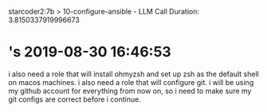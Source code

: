 starcoder2:7b > 10-configure-ansible - LLM Call Duration: 3.8150337919996673





# <NAME>'s 2019-08-30 16:46:53

i also need a role that will install ohmyzsh and set up zsh as the default shell on macos machines.
i also need a role that will configure git. i will be using my github account for everything from now on, so i need to make sure my git configs are correct before i continue.

